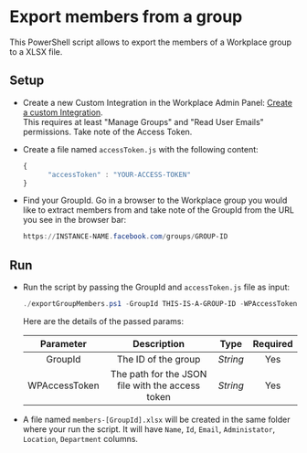 # Export members from a group

This PowerShell script allows to export the members of a Workplace group to a XLSX file.

## Setup

* Create a new Custom Integration in the Workplace Admin Panel: [Create a custom Integration](https://developers.facebook.com/docs/workplace/custom-integrations-new/#creating).<br/>This requires at least "Manage Groups" and "Read User Emails" permissions. Take note of the Access Token.

* Create a file named `accessToken.js` with the following content:

   ```javascript
   {
         "accessToken" : "YOUR-ACCESS-TOKEN"
   }
   ``` 
 
 * Find your GroupId. Go in a browser to the Workplace group you would like to extract members from and take note of the GroupId from the URL you see in the browser bar:
 
   ```powershell
   https://INSTANCE-NAME.facebook.com/groups/GROUP-ID
   ```
 
## Run

* Run the script by passing the GroupId and `accessToken.js` file as input:

   ```powershell
   ./exportGroupMembers.ps1 -GroupId THIS-IS-A-GROUP-ID -WPAccessToken accessToken.js
   ```

   Here are the details of the passed params:

   | Parameter         | Description                                                |  Type    |  Required    | 
   |:-----------------:|:----------------------------------------------------------:|:--------:|:------------:|
   | GroupId           |  The ID of the group                                       | _String_ | Yes          |
   | WPAccessToken     |  The path for the JSON file with the access token          | _String_ | Yes          |
   
* A file named `members-[GroupId].xlsx` will be created in the same folder where your run the script. 
   It will have `Name`, `Id`, `Email`, `Administator`, `Location`, `Department` columns.
